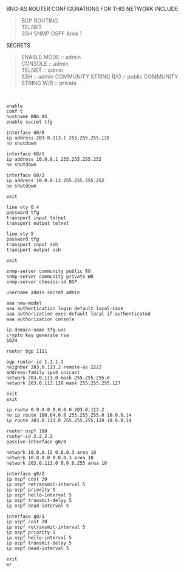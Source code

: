BNG-AS ROUTER CONFIGURATIONS FOR THIS NETWORK INCLUDE  
   
>BGP ROUTING  
>TELNET  
>SSH
>SNMP
>OSPF Area 1
  
SECRETS  
  
>ENABLE MODE :: admin  
>CONSOLE :: admin  
>TELNET :: admin  
>SSH :: admin
>COMMUNITY STRING R/O :: public
>COMMUNITY STRING W/R :: private
  
&nbsp;  
  
```  
enable
conf t
hostname BNG_AS
enable secret tfg

interface G0/0
ip address 203.0.113.1 255.255.255.128
no shutdown

interface G0/1
ip address 10.0.0.1 255.255.255.252
no shutdown

interface G0/2
ip address 10.0.0.13 255.255.255.252
no shutdown

exit

line vty 0 4
password tfg
transport input telnet
transport output telnet

line vty 5
password tfg
transport input ssh
transport output ssh

exit

snmp-server community public RO
snmp-server community private WR
snmp-server chassis-id BGP

username admin secret admin

aaa new-model
aaa authentication login default local-case
aaa authorization exec default local if-authenticated
aaa authorization console

ip domain-name tfg.uoc
crypto key generate rsa
1024

router bgp 1111

bgp router-id 1.1.1.1
neighbor 203.0.113.2 remote-as 2222
address-family ipv4 unicast
network 203.0.113.0 mask 255.255.255.0
network 203.0.113.128 mask 255.255.255.127

exit
exit

ip route 0.0.0.0 0.0.0.0 203.0.113.2
no ip route 100.64.0.0 255.255.255.0 10.0.0.14
ip route 203.0.113.0 255.255.255.128 10.0.0.14

router ospf 100
router-id 2.2.2.2
passive-interface g0/0

network 10.0.0.12 0.0.0.3 area 10
network 10.0.0.0 0.0.0.3 area 10
network 203.0.113.0 0.0.0.255 area 10

interface g0/2
ip ospf cost 20
ip ospf retransmit-interval 5
ip ospf priority 1
ip ospf hello-interval 5
ip ospf transmit-delay 5
ip ospf dead-interval 5

interface g0/1
ip ospf cost 20
ip ospf retransmit-interval 5
ip ospf priority 1
ip ospf hello-interval 5
ip ospf transmit-delay 5
ip ospf dead-interval 5

exit
wr

```  
  

